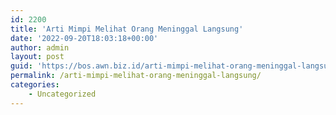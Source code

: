 ```yaml
---
id: 2200
title: 'Arti Mimpi Melihat Orang Meninggal Langsung'
date: '2022-09-20T18:03:18+00:00'
author: admin
layout: post
guid: 'https://bos.awn.biz.id/arti-mimpi-melihat-orang-meninggal-langsung/'
permalink: /arti-mimpi-melihat-orang-meninggal-langsung/
categories:
    - Uncategorized
---
```


